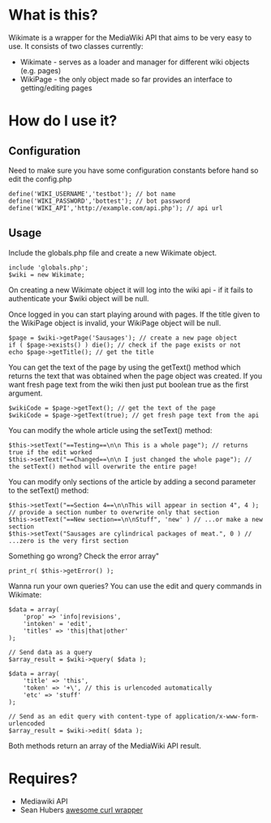 # What is this?
Wikimate is a wrapper for the MediaWiki API that aims to be very easy to use.  It consists of two classes currently:
* Wikimate - serves as a loader and manager for different wiki objects (e.g. pages)
* WikiPage - the only object made so far provides an interface to getting/editing pages

# How do I use it?

## Configuration

Need to make sure you have some configuration constants before hand so edit the config.php

	define('WIKI_USERNAME','testbot'); // bot name
	define('WIKI_PASSWORD','bottest'); // bot password
	define('WIKI_API','http://example.com/api.php'); // api url

## Usage

Include the globals.php file and create a new Wikimate object.

	include 'globals.php';
	$wiki = new Wikimate;

On creating a new Wikimate object it will log into the wiki api - if it fails to authenticate your $wiki object will be null.

Once logged in you can start playing around with pages.  If the title given to the WikiPage object is invalid, your WikiPage object will be null.

	$page = $wiki->getPage('Sausages'); // create a new page object
	if ( $page->exists() ) die(); // check if the page exists or not
	echo $page->getTitle(); // get the title

You can get the text of the page by using the getText() method which returns the text that was obtained when the page object was created.  If you 
want fresh page text from the wiki then just put boolean true as the first argument.

	$wikiCode = $page->getText(); // get the text of the page
	$wikiCode = $page->getText(true); // get fresh page text from the api

You can modify the whole article using the setText() method:

	$this->setText("==Testing==\n\n This is a whole page"); // returns true if the edit worked
	$this->setText("==Changed==\n\n I just changed the whole page"); // the setText() method will overwrite the entire page!

You can modify only sections of the article by adding a second parameter to the setText() method:

	$this->setText("==Section 4==\n\nThis will appear in section 4", 4 ); // provide a section number to overwrite only that section
	$this->setText("==New section==\n\nStuff", 'new' ) // ...or make a new section
	$this->setText("Sausages are cylindrical packages of meat.", 0 ) // ...zero is the very first section

Something go wrong?  Check the error array"

	print_r( $this->getError() );

Wanna run your own queries?  You can use the edit and query commands in Wikimate:

	$data = array(
		'prop' => 'info|revisions',
		'intoken' = 'edit',
		'titles' => 'this|that|other'
	);
	
	// Send data as a query
	$array_result = $wiki->query( $data );
	
	$data = array(
		'title' => 'this',
		'token' => '+\', // this is urlencoded automatically
		'etc' => 'stuff'
	);
	
	// Send as an edit query with content-type of application/x-www-form-urlencoded
	$array_result = $wiki->edit( $data );

Both methods return an array of the MediaWiki API result.

# Requires?
* Mediawiki API
* Sean Hubers [awesome curl wrapper](http://github.com/shuber/curl)
